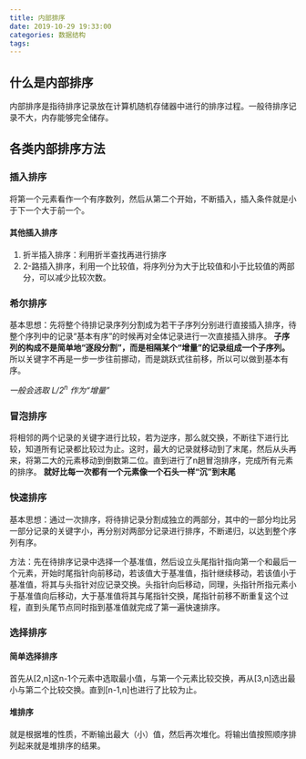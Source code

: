 ```yaml
---
title: 内部排序
date: 2019-10-29 19:33:00
categories: 数据结构
tags:
---
```


## 什么是内部排序

内部排序是指待排序记录放在计算机随机存储器中进行的排序过程。一般待排序记录不大，内存能够完全储存。

## 各类内部排序方法

### 插入排序

将第一个元素看作一个有序数列，然后从第二个开始，不断插入，插入条件就是小于下一个大于前一个。

#### 其他插入排序

1. 折半插入排序：利用折半查找再进行排序
2. 2-路插入排序，利用一个比较值，将序列分为大于比较值和小于比较值的两部分，可以减少比较次数。

### 希尔排序

基本思想：先将整个待排记录序列分割成为若干子序列分别进行直接插入排序，待整个序列中的记录“基本有序”的时候再对全体记录进行一次直接插入排序。
**子序列的构成不是简单地“逐段分割”，而是相隔某个“增量”的记录组成一个子序列。**
所以关键字不再是一步一步往前挪动，而是跳跃式往前移，所以可以做到基本有序。

*一般会选取 L/2<sup>n</sup> 作为“增量”*

### 冒泡排序

将相邻的两个记录的关键字进行比较，若为逆序，那么就交换，不断往下进行比较，知道所有记录都比较过为止。这时，最大的记录就移动到了末尾，然后从头再来，将第二大的元素移动到倒数第二位。直到进行了n趟冒泡排序，完成所有元素的排序。
**就好比每一次都有一个元素像一个石头一样“沉”到末尾**

### 快速排序

基本思想：通过一次排序，将待排记录分割成独立的两部分，其中的一部分均比另一部分记录的关键字小，再分别对两部分记录进行排序，不断递归，以达到整个序列有序。

方法：先在待排序记录中选择一个基准值，然后设立头尾指针指向第一个和最后一个元素，开始时尾指针向前移动，若该值大于基准值，指针继续移动，若该值小于基准值，将其与头指针对应记录交换。头指针向后移动，同理，头指针所指元素小于基准值向后移动，大于基准值将其与尾指针交换，尾指针前移不断重复这个过程，直到头尾节点同时指到基准值就完成了第一遍快速排序。

### 选择排序

#### 简单选择排序

首先从[2,n]这n-1个元素中选取最小值，与第一个元素比较交换，再从[3,n]选出最小与第二个比较交换。直到[n-1,n]也进行了比较为止。

#### 堆排序

就是根据堆的性质，不断输出最大（小）值，然后再次堆化。将输出值按照顺序排列起来就是堆排序的结果。




